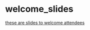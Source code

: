 # welcome_slides
[these are slides to welcome attendees](https://github.com/ohub-floss-atl/welcome_slides/blob/master/FLOSS%20%2B%20CODE%20welcome.pdf)
